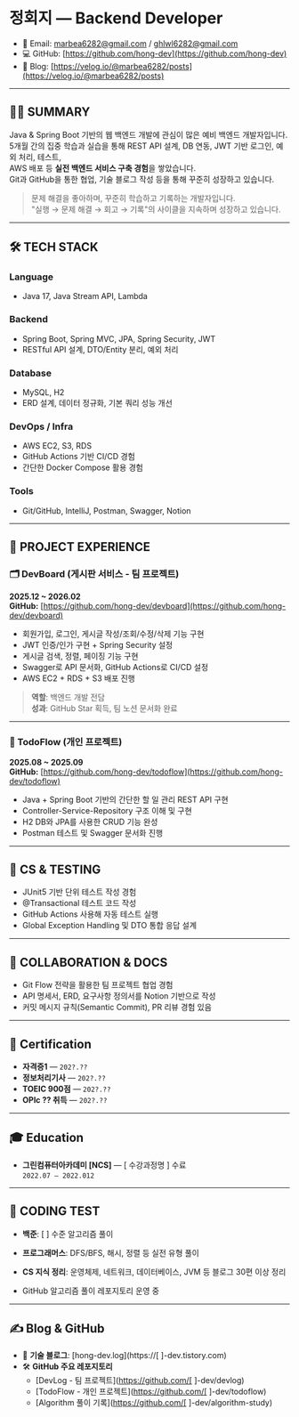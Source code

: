 # 정회지 — Backend Developer

- 📧 Email: marbea6282@gmail.com / ghlwl6282@gmail.com
- 💻 GitHub: [https://github.com/hong-dev](https://github.com/hong-dev)
- 📝 Blog: [https://velog.io/@marbea6282/posts](https://velog.io/@marbea6282/posts)

---

## 👨‍💻 SUMMARY

Java & Spring Boot 기반의 웹 백엔드 개발에 관심이 많은 예비 백엔드 개발자입니다.  
5개월 간의 집중 학습과 실습을 통해 REST API 설계, DB 연동, JWT 기반 로그인, 예외 처리, 테스트,  
AWS 배포 등 **실전 백엔드 서비스 구축 경험**을 쌓았습니다.  
Git과 GitHub을 통한 협업, 기술 블로그 작성 등을 통해 꾸준히 성장하고 있습니다.

> 문제 해결을 좋아하며, 꾸준히 학습하고 기록하는 개발자입니다.  
> "실행 → 문제 해결 → 회고 → 기록"의 사이클을 지속하며 성장하고 있습니다.

---

## 🛠 TECH STACK

### Language

- Java 17, Java Stream API, Lambda

### Backend

- Spring Boot, Spring MVC, JPA, Spring Security, JWT
- RESTful API 설계, DTO/Entity 분리, 예외 처리

### Database

- MySQL, H2
- ERD 설계, 데이터 정규화, 기본 쿼리 성능 개선

### DevOps / Infra

- AWS EC2, S3, RDS
- GitHub Actions 기반 CI/CD 경험
- 간단한 Docker Compose 활용 경험

### Tools

- Git/GitHub, IntelliJ, Postman, Swagger, Notion

---

## 📌 PROJECT EXPERIENCE

### 🗂️ DevBoard (게시판 서비스 - 팀 프로젝트)

**2025.12 ~ 2026.02**  
**GitHub:** [https://github.com/hong-dev/devboard](https://github.com/hong-dev/devboard)

- 회원가입, 로그인, 게시글 작성/조회/수정/삭제 기능 구현
- JWT 인증/인가 구현 + Spring Security 설정
- 게시글 검색, 정렬, 페이징 기능 구현
- Swagger로 API 문서화, GitHub Actions로 CI/CD 설정
- AWS EC2 + RDS + S3 배포 진행

> **역할**: 백엔드 개발 전담  
> **성과**: GitHub Star 획득, 팀 노션 문서화 완료

---

### 📂 TodoFlow (개인 프로젝트)

**2025.08 ~ 2025.09**  
**GitHub:** [https://github.com/hong-dev/todoflow](https://github.com/hong-dev/todoflow)

- Java + Spring Boot 기반의 간단한 할 일 관리 REST API 구현
- Controller-Service-Repository 구조 이해 및 구현
- H2 DB와 JPA를 사용한 CRUD 기능 완성
- Postman 테스트 및 Swagger 문서화 진행

---

## 🧠 CS & TESTING

- JUnit5 기반 단위 테스트 작성 경험
- @Transactional 테스트 코드 작성
- GitHub Actions 사용해 자동 테스트 실행
- Global Exception Handling 및 DTO 통합 응답 설계

---

## 💬 COLLABORATION & DOCS

- Git Flow 전략을 활용한 팀 프로젝트 협업 경험
- API 명세서, ERD, 요구사항 정의서를 Notion 기반으로 작성
- 커밋 메시지 규칙(Semantic Commit), PR 리뷰 경험 있음

---

## 📄 Certification

- **자격증1** — `202?.??`
- **정보처리기사** — `202?.??`
- **TOEIC 900점** — `202?.??`
- **OPIc ?? 취득** — `202?.??`

---

## 🎓 Education

- **그린컴퓨터아카데미 [NCS]** — [ 수강과정명 ] 수료  
  `2022.07 – 2022.012`

---

## 🏁 CODING TEST

- **백준**: [ ] 수준 알고리즘 풀이
  
- **프로그래머스**: DFS/BFS, 해시, 정렬 등 실전 유형 풀이
  
- **CS 지식 정리**: 운영체제, 네트워크, 데이터베이스, JVM 등 블로그 30편 이상 정리
  
- GitHub 알고리즘 풀이 레포지토리 운영 중
  

---

## ✍️ Blog & GitHub

- 📘 **기술 블로그**: [hong-dev.log](https://[ ]-dev.tistory.com)
- 🛠 **GitHub 주요 레포지토리**
  - [DevLog - 팀 프로젝트](https://github.com/[ ]-dev/devlog)
  - [TodoFlow - 개인 프로젝트](https://github.com/[ ]-dev/todoflow)
  - [Algorithm 풀이 기록](https://github.com/[ ]-dev/algorithm-study)
